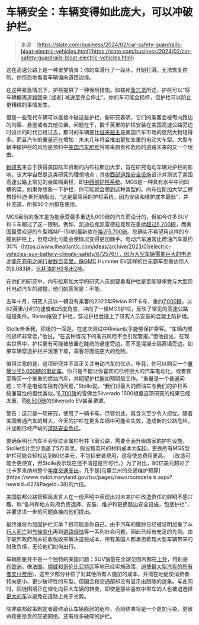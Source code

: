 <!--yml

category: 未分类

date: 2024-05-27 14:44:08

-->

# 车辆安全：车辆变得如此庞大，可以冲破护栏。

> 来源：[https://slate.com/business/2024/02/car-safety-guardrails-bloat-electric-vehicles.html](https://slate.com/business/2024/02/car-safety-guardrails-bloat-electric-vehicles.html)

这在高速公路上是一种噩梦情景：你的车滑行了一段冰，开始打滑。无法恢复控制，你惊恐地看着车辆偏向道路边缘。

在这种紧急情况下，护栏提供了一种保险措施。如联邦[备忘录](https://www.fhwa.dot.gov/guardrailsafety/guardrail101.pdf)所述，护栏可以“将车辆偏离道路回来 [或者] 减速至完全停止”。你的车可能会损坏，但护栏可以防止更糟糕的事情发生。

但是一些现代车辆可以直接冲破这些护栏，新研究表明，它们的乘客会被甩向路边的沟渠、悬崖或者其他位置。问题在于，数千英里的护栏安装在美国高速公路旁边时设计的时代已经过去，那时的车辆要比[越来越主导](https://jalopnik.com/trucks-and-suvs-are-now-over-80-percent-of-new-car-sale-1848427797)美国汽车市场的庞然大物轻得多。而且汽车的重量还在增加：未来几年将会推出更加笨重的电动大车型。大型车辆冲破护栏的风险是预料中[美国汽车肥胖](https://slate.com/business/2023/12/cars-trucks-suv-sales-electric-safety-risk.html)将带来昂贵和危险的道路未来的又一个理由。

[新研究](https://news.unl.edu/newsrooms/today/article/nebraska-experts-weigh-highway-safety-and-electric-vehicles/)来自于获得美国陆军资助的内布拉斯加大学，旨在研究电动车辆对护栏的影响。该大学自然是这类研究的理想地点；其[中西部道路安全设施](https://mwrsf.unl.edu/)设计并测试了美国高速公路上常见的金属隔离栏，即[中西部护栏系统](https://mwrsf.unl.edu/mgs.php)。MGS是一种具有水平中间凹槽的梁，如果你想象一下护栏，你可能就会想到这种类型的。内布拉斯加大学工程教授科迪·斯托勒指出，“这是最常用的护栏系统，因为安装和维护成本最低”，并补充道，所有50个州都在使用。

MGS目前的版本是为能承受最多重达5,000磅的汽车而设计的，但如今许多SUV和卡车超过了这一限制。例如，凯迪拉克凯雷德拉克现在重达[超过6,200磅](https://media.cadillacarabia.com/media/us/en/cadillac/vehicles/escalade-v/2024.tab1.html)，而美国最受欢迎的车型福特F-150的最新款在[接近5,700磅](https://www.jdemmerford.com/research/new-ford-f-150-weight.htm)。您确实不希望用这样的车撞到护栏上，但电动化可能会使情况变得更加棘手。电动汽车通常比燃油汽车重约30%（https://www.theatlantic.com/ideas/archive/2023/01/electric-vehicles-suv-battery-climate-safety/672576/），因为大型车辆需要巨大的电池才能在充电之间行驶数百英里。像GMC Hummer EV这样的巨无霸车型重达惊人的9,083磅，[比耗油的H3多出2吨](https://www.fastcompany.com/90790197/yes-to-electric-cars-but-not-the-hummer-ev)。

在他们的研究中，内布拉斯加大学的研究人员想要看看护栏是否能够承受与大型现代电动汽车的碰撞。他们的答案是：不能。

去年十月，研究人员以一辆没有乘客的2022年Rivian R1T卡车，重约[7,000磅](https://www.caranddriver.com/rivian/r1t)，以62英里/小时的速度和25度角度，冲向了一根MGS护栏，反映了常见的高速公路碰撞条件。Rivian摧毁了护栏，穿过护栏后撞上了研究人员安装的混凝土防护墙。

Stolle告诉我，积极的一面是，在这次测试中Rivian似乎能够保护乘客。“车辆内部的损坏非常低，”他说，“在这种情况下的乘员风险不会引起警报。”但他指出，在现实世界中，护栏更有可能被放置在陡峭的悬崖旁边，而不是混凝土隔离墙旁边。如果车辆穿透护栏并滚落下坡，乘客将面临更大的危险。

值得注意的是，这项研究并不真正关注电动汽车的优点。毕竟，你可以购买一个[重量少于5,000磅的电动车](https://www.recurrentauto.com/research/how-much-does-an-electric-car-weigh)。你只是不能让你喜欢的已经很大的汽车电动化，或者甚至购买一个笨重的燃油汽车，并期望护栏能如预期般工作。“重量是一个普遍问题；它不是电动车独有的问题，”Stolle说。“我们对最大的燃油车与我们的护栏系统兼容性的担忧类似。”[6,700磅](https://www.caranddriver.com/chevrolet/silverado-1500/specs)的雪佛兰Silverado 1500根据这项研究的结果已经太重，而[8,500磅](https://www.caranddriver.com/chevrolet/silverado-1500/specs)的Silverado EV甚至*更重*。

警告：这只是一项研究，使用了一辆卡车。尽管如此，其含义至少令人担忧。随着美国普通汽车的增大，今天的护栏在更多车祸中可能会失效，造成新的公路危险，并加剧已经严峻的[道路安全危机](https://www.transportation.gov/NRSS/SafetyProblem#:~:text=42%2C939%20people%20died%20on%20America's%20roads%20in%202021&text=42%2C939%20lives%20were%20lost%2C%20the,the%20highest%20recorded%20in%20decades)。

要确保明日汽车不会穿过金属栏杆并飞离公路，需要全面升级国家的护栏设施，Stolle估计至少涵盖了5万英里。假设每英尺的材料成本为[$30](https://roadskyguardrail.com/how-much-does-highway-guardrail-cost)，更换所有MGS型护栏可能会轻松达到80亿美元，不包括安装费用，这将使总费用更高。 （改造可能会更便宜，但Stolle表示现在还不清楚是否可行。）为了对比，80亿美元超过了北卡罗来纳州整个[年度交通支出](https://www.ncdot.gov/about-us/how-we-operate/finance-budget/Pages/default.aspx#:~:text=The%20Highway%20Fund%20primarily%20supports,North%20Carolina%20based%20on%20need.)，几乎是[马里兰州的交通维护预算](https://www.mdot.maryland.gov/tso/pages/newsroomdetails.aspx?newsId=627&PageId=38)的六倍。

美国联邦公路管理局发言人在一份声明中表现出对未来护栏改造责任的鲜明不感兴趣，称“各州和地方政府负责选择、安装、维护和更换路边安全设施，包括护栏”，并要求进一步的问题直接向他们提出。

最终谁将为加固护栏买单？很可能是你自己。由于汽车的臃肿已经被证明加重了从[行人死亡](https://www.iihs.org/news/detail/vehicles-with-higher-more-vertical-front-ends-pose-greater-risk-to-pedestrians)到[气候变化](https://www.theguardian.com/environment/2023/sep/08/autobesity-on-course-to-worsen-air-pollution-caused-by-motoring)再到[道路侵蚀](https://slate.com/business/2023/06/electric-vehicles-auto-haulers-weight-capacity-roads.html/)等一系列社会问题，因此已经有充足的先例。由于联邦政府尚未征收税收来解决这些成本，所有美国人都承担着超大型车辆带来的财政负担，无论他们如何出行。

车辆膨胀并不是一个独特的美国问题；SUV销量在全球范围内都在[上升](https://www.iea.org/commentaries/as-their-sales-continue-to-rise-suvs-global-co2-emissions-are-nearing-1-billion-tonnes)，特别是[在欧洲](https://www.theguardian.com/business/2024/jan/22/cars-growing-wider-europe-report)。像[法国](https://electrek.co/2024/01/09/drivers-of-heavy-dirty-cars-pay-stiff-penalty-tax-in-france/#:~:text=对于重量在1,600之间的汽车，法国对重,混合化带来的成本进行部分补偿。)，[挪威](https://cleantechnica.com/2023/01/04/norways-ev-sales-explode-ahead-of-policy-changes/)和[哥伦比亚特区](https://www.bloomberg.com/news/articles/2022-05-26/a-new-way-to-curb-the-rise-of-oversized-pickups-and-suvs)等地已经实施政策，[迫使最大型汽车的所有者支付费用](https://slate.com/business/2023/01/electric-cars-hummer-ev-tax-fees-weight-joe-biden.html#:~:text=这个月，挪威实施了新的,前500公斤是免税的。))，这至少部分补偿了对其他所有人施加的成本，并潜在地促使消费者转向更小、更少破坏性的车型。但国会和交通部却没有显示出跟随的迹象。与此同时，囚徒困境正在催化向巨大车辆的转变，即使是那些喜欢中型车的人也被迫选择[更大的车](https://slate.com/business/2022/11/suv-size-truck-bloat-pedestrian-deaths.html)以避免在道路上处于劣势。

除非联邦政策制定者最终承认车辆膨胀的危险，否则结果将是一个更加污染、更致命和更昂贵的交通网络。还有很多破碎的护栏。
